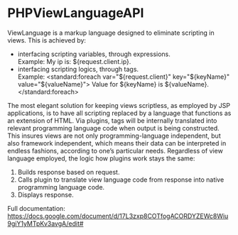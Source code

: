 # PHPViewLanguageAPI

ViewLanguage is a markup language designed to eliminate scripting in views. This is achieved by:
- interfacing scripting variables, through expressions. <br />
	Example:
	My ip is: ${request.client.ip}.
- interfacing scripting logics, through tags.<br />
	Example:
	<standard:foreach var="${request.client}" key="${keyName}" value="${valueName}">
	    Value for ${keyName} is ${valueName}.
	</standard:foreach>

The most elegant solution for keeping views scriptless, as employed by JSP applications, is to have all scripting replaced by a language that functions as an extension of HTML. Via plugins, tags will be internally translated into relevant programming language code when output is being constructed. This insures views are not only programming-language independent, but also framework independent, which means their data can be interpreted in endless fashions, according to one’s particular needs. Regardless of view language employed, the logic how plugins work stays the same:

1. Builds response based on request.
2. Calls plugin to translate view language code from response into native programming language code.
3. Displays response.

Full documentation:<br />
https://docs.google.com/document/d/17L3zxp8COTfogACORDYZEWc8Wiu9giY1yMTpKv3avgA/edit#